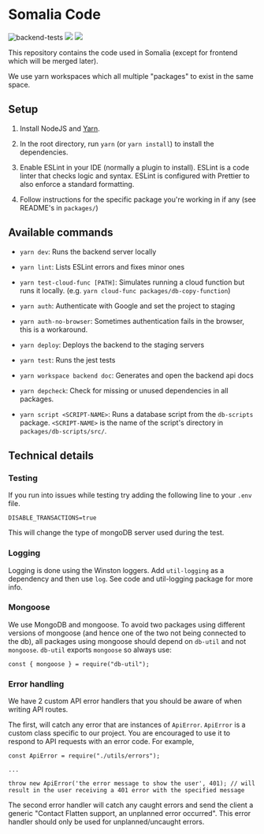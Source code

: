 # Somalia Code

![backend-tests](https://github.com/flatten-official/flatten-somalia/workflows/Node.js%20CI/badge.svg)
<a href="https://codeclimate.com/repos/5eebb93769ce914dc100dcd1/maintainability"><img src="https://api.codeclimate.com/v1/badges/a195459a45a7e562ac07/maintainability" /></a>
<a href="https://codeclimate.com/repos/5eebb93769ce914dc100dcd1/test_coverage"><img src="https://api.codeclimate.com/v1/badges/a195459a45a7e562ac07/test_coverage" /></a>

This repository contains the code used in Somalia (except for frontend which will be merged later).

We use yarn workspaces which all multiple "packages" to exist in the same space.

## Setup

1. Install NodeJS and [Yarn](https://classic.yarnpkg.com/en/docs/install).

2. In the root directory, run `yarn` (or `yarn install`) to install the dependencies.

3. Enable ESLint in your IDE (normally a plugin to install). ESLint is a code linter that checks logic and syntax.
ESLint is configured with Prettier to also enforce a standard formatting.

4. Follow instructions for the specific package you're working in if any (see README's in `packages/`)

## Available commands

- `yarn dev`: Runs the backend server locally

- `yarn lint`: Lists ESLint errors and fixes minor ones

- `yarn test-cloud-func [PATH]`: Simulates running a cloud function but runs it locally. (e.g. `yarn cloud-func packages/db-copy-function`)

- `yarn auth`: Authenticate with Google and set the project to staging

- `yarn auth-no-browser`: Sometimes authentication fails in the browser, this is a workaround.

- `yarn deploy`: Deploys the backend to the staging servers

- `yarn test`: Runs the jest tests

- `yarn workspace backend doc`: Generates and open the backend api docs

- `yarn depcheck`: Check for missing or unused dependencies in all packages.

- `yarn script <SCRIPT-NAME>`: Runs a database script from the `db-scripts` package. `<SCRIPT-NAME>` is the name of the script's directory in `packages/db-scripts/src/`.

## Technical details

### Testing

If you run into issues while testing try adding the following line to your `.env` file.

```
DISABLE_TRANSACTIONS=true
```

This will change the type of mongoDB server used during the test.

### Logging

Logging is done using the Winston loggers. Add `util-logging` as a dependency and then use `log`. See code and util-logging package for more info.

### Mongoose

We use MongoDB and mongoose. To avoid two packages using different versions of mongoose
(and hence one of the two not being connected to the db), all packages using mongoose should depend on `db-util` and not `mongoose`.
`db-util` exports `mongoose` so always use:

```
const { mongoose } = require("db-util");
```

### Error handling

We have 2 custom API error handlers that you should be aware of when writing API routes.

The first, will catch any error that are instances of `ApiError`. `ApiError` is a custom class specific to our project.
You are encouraged to use it to respond to API requests with an error code. For example,
```
const ApiError = require("./utils/errors");

...

throw new ApiError('the error message to show the user', 401); // will result in the user receiving a 401 error with the specified message
```

The second error handler will catch any caught errors and send the client a generic "Contact Flatten support, an unplanned error occurred".
This error handler should only be used for unplanned/uncaught errors.
